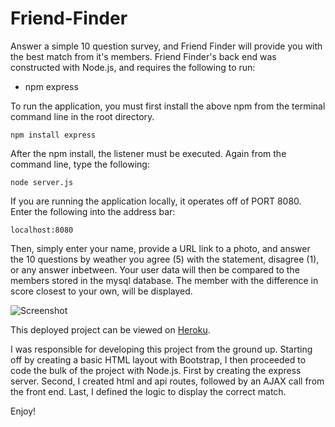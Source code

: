# Friend-Finder

Answer a simple 10 question survey, and Friend Finder will provide you with the best match from it's members.  Friend Finder's back end was constructed with Node.js, and requires the following to run:

* npm express

To run the application, you must first install the above npm from the terminal command line in the root directory.

```npm install express```

After the npm install, the listener must be executed.  Again from the command line, type the following:

```node server.js```

If you are running the application locally, it operates off of PORT 8080.  Enter the following into the address bar:

```localhost:8080```

Then, simply enter your name, provide a URL link to a photo, and answer the 10 questions by weather you agree (5) with the statement, disagree (1), or any answer inbetween.  Your user data will then be compared to the members stored in the mysql database.  The member with the difference in score closest to your own, will be displayed.

![Screenshot](./images/screenshot.png)

This deployed project can be viewed on [Heroku](https://friend-finder1999.herokuapp.com/).

I was responsible for developing this project from the ground up.  Starting off by creating a basic HTML layout with Bootstrap, I then proceeded to code the bulk of the project with Node.js.  First by creating the express server.  Second, I created  html and api routes, followed by an AJAX call from the front end.  Last, I defined the logic to display the correct match.

Enjoy!